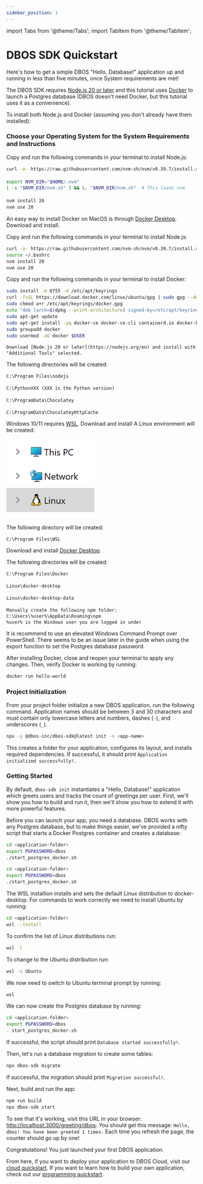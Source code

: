 ```yaml
---
sidebar_position: 1
---
```


import Tabs from '@theme/Tabs';
import TabItem from '@theme/TabItem';

# DBOS SDK Quickstart

Here's how to get a simple DBOS "Hello, Database!" application up and running in less than five minutes, once System requirements are met!

The DBOS SDK requires [Node.js 20 or later](https://nodejs.org/en) and this tutorial uses [Docker](https://www.docker.com/) to launch a Postgres database (DBOS doesn't need Docker, but this tutorial uses it as a convenience).

To install both Node.js and Docker (assuming you don't already have them installed):

### Choose your Operating System for the System Requirements and Instructions

<Tabs groupId="operating-systems">
  <TabItem value="mac" label="macOS">
	  
Copy and run the following commands in your terminal to install Node.js:

   ```bash
curl -o- https://raw.githubusercontent.com/nvm-sh/nvm/v0.39.7/install.sh | bash

export NVM_DIR="$HOME/.nvm"
[ -s "$NVM_DIR/nvm.sh" ] && \. "$NVM_DIR/nvm.sh"  # This loads nvm

nvm install 20
nvm use 20
   ```

   An easy way to install Docker on MacOS is through [Docker Desktop](https://docs.docker.com/desktop/install/mac-install/).
   Download and install.
   
  </TabItem>
  <TabItem value="ubuntu" label="Ubuntu">
	  
  Copy and run the following commands in your terminal to install Node.js:
  
   ```bash
curl -o- https://raw.githubusercontent.com/nvm-sh/nvm/v0.39.7/install.sh | bash
source ~/.bashrc
nvm install 20
nvm use 20
   ```

  Copy and run the following commands in your terminal to install Docker:
  
   ```bash
sudo install -m 0755 -d /etc/apt/keyrings
curl -fsSL https://download.docker.com/linux/ubuntu/gpg | sudo gpg --dearmor -o /etc/apt/keyrings/docker.gpg
sudo chmod a+r /etc/apt/keyrings/docker.gpg
echo "deb [arch=$(dpkg --print-architecture) signed-by=/etc/apt/keyrings/docker.gpg] https://download.docker.com/linux/ubuntu $(. /etc/os-release && echo "$VERSION_CODENAME") stable" | sudo tee /etc/apt/sources.list.d/docker.list > /dev/null
sudo apt-get update
sudo apt-get install -yq docker-ce docker-ce-cli containerd.io docker-buildx-plugin docker-compose-plugin
sudo groupadd docker
sudo usermod -aG docker $USER
   ```

  </TabItem>
  <TabItem value="win" label="Windows 10/11 64 (WSL)">

	Download [Node.js 20 or later](https://nodejs.org/en) and install with "Additional Tools" selected.
	
  The following directories will be created:
  
	C:\Program Files\nodejs
 
	C:\PythonXXX (XXX is the Python version)
 
	C:\ProgramData\Chocolatey
 
	C:\ProgramData\ChocolateyHttpCache

  Windows 10/11 requires [WSL](https://learn.microsoft.com/en-us/windows/wsl/install).  Download and install
  A Linux environment will be created:
  
  ![](WSI-Linux.png)
	
 The following directory will be created:
 
	C:\Program Files\WSL

  Download and install [Docker Desktop](https://docs.docker.com/desktop/install/mac-install/).  

  The following directories will be created:
  
	C:\Program Files\Docker
 
	Linux\docker-desktop
 
	Linux\docker-desktop-data
	
	Manually create the following npm folder:
	C:\Users\%user%\AppData\Roaming\npm
	%user% is the Windows user you are logged in under

   It is recommend to use an elevated Windows Command Prompt over PowerShell.  There seems to be an issue later in the guide when using the export function to set the Postgres database password.
   </TabItem>
</Tabs>

After installing Docker, close and reopen your terminal to apply any changes. Then, verify Docker is working by running:

   ```bash
docker run hello-world
   ```

### Project Initialization

From your project folder initialize a new DBOS application, run the following command.
Application names should be between 3 and 30 characters and must contain only lowercase letters and numbers, dashes (`-`), and underscores (`_`).

   ```bash
npx -y @dbos-inc/dbos-sdk@latest init -n <app-name>
   ```

This creates a folder for your application, configures its layout, and installs required dependencies.
If successful, it should print `Application initialized successfully!`.

### Getting Started

By default, `dbos-sdk init` instantiates a "Hello, Database!" application which greets users and tracks the count of greetings per user.
First, we'll show you how to build and run it, then we'll show you how to extend it with more powerful features.

Before you can launch your app, you need a database.
DBOS works with any Postgres database, but to make things easier, we've provided a nifty script that starts a Docker Postgres container and creates a database:

<Tabs groupId="operating-systems">
  <TabItem value="mac" label="macOS">
	  
   ```bash
cd <application-folder>
export PGPASSWORD=dbos
./start_postgres_docker.sh
   ```
  </TabItem>
    <TabItem value="ubuntu" label="Ubuntu">
	    
   ```bash
cd <application-folder>
export PGPASSWORD=dbos
./start_postgres_docker.sh
   ```
  </TabItem>
  <TabItem value="win" label="Windows 10/11 64 (WSL)">
  The WSL installion installs and sets the default Linux distribution to docker-desktop.  For commands to work correctly we need to install Ubuntu by running:

   ```bash
cd <application-folder>
wsl --install
   ```
To confirm the list of Linux distributions run:

   ```bash
  wsl -l
   ```

To change to the Ubuntu distribution run:

   ```bash
   wsl -s Ubuntu
   ```

We now need to switch to Ubuntu terminal prompt by running:

   ```bash
   wsl
   ```
 
We can now create the Postgres database by running:

   ```bash
cd <application-folder>
export PGPASSWORD=dbos
. start_postgres_docker.sh
   ```  
  </TabItem>
</Tabs>

If successful, the script should print `Database started successfully!`.

Then, let's run a database migration to create some tables:

   ```bash
npx dbos-sdk migrate
   ```

If successful, the migration should print `Migration successful!`.

Next, build and run the app:

   ```bash
npm run build
npx dbos-sdk start
   ```

To see that it's working, visit this URL in your browser: [http://localhost:3000/greeting/dbos](http://localhost:3000/greeting/dbos).  You should get this message: `Hello, dbos! You have been greeted 1 times.` Each time you refresh the page, the counter should go up by one!

Congratulations!  You just launched your first DBOS application.

From here, if you want to deploy your application to DBOS Cloud, visit our [cloud quickstart](./quickstart-cloud.md).
If you want to learn how to build your own application, check out our [programming quickstart](./quickstart-programming.md).
